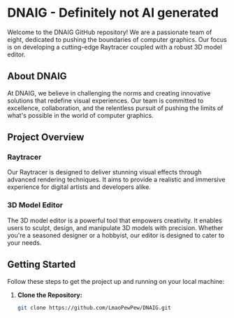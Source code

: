 <!-- # SoftProject

<>is very gud! 

<> ![stifutng gut](https://i.imgur.com/vrK3Rqm.png)
-->


# DNAIG - Definitely not AI generated

Welcome to the DNAIG GitHub repository! We are a passionate team of eight, dedicated to pushing the boundaries of computer graphics. Our focus is on developing a cutting-edge Raytracer coupled with a robust 3D model editor.

## About DNAIG

At DNAIG, we believe in challenging the norms and creating innovative solutions that redefine visual experiences. Our team is committed to excellence, collaboration, and the relentless pursuit of pushing the limits of what's possible in the world of computer graphics.

## Project Overview

### Raytracer

Our Raytracer is designed to deliver stunning visual effects through advanced rendering techniques. It aims to provide a realistic and immersive experience for digital artists and developers alike.

### 3D Model Editor

The 3D model editor is a powerful tool that empowers creativity. It enables users to sculpt, design, and manipulate 3D models with precision. Whether you're a seasoned designer or a hobbyist, our editor is designed to cater to your needs.

## Getting Started

Follow these steps to get the project up and running on your local machine:

1. **Clone the Repository:**
   ```bash
   git clone https://github.com/LmaoPewPew/DNAIG.git
